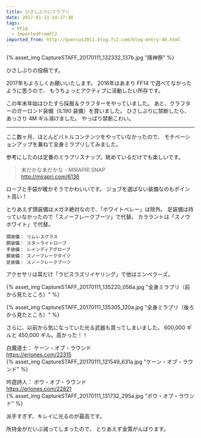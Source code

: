 ```yaml
---
title: ひさしぶりにミラプリ
date: 2017-01-11 14:17:38
tags:
  - FF14
  - ImportedFromFC2
imported_from: http://quercus2011.blog.fc2.com/blog-entry-40.html
---
```


{% asset_img CaptureSTAFF_20170111_132332_137b.jpg "降神祭" %}

ひさしぶりの投稿です。

2017年もよろしくお願いいたします。
2016年はあまり FF14 で遊べてなかったように思うので、
もうちょっとアクティブに活動したい所存です。

この年末年始はひたすら採掘＆クラフターをやっていました。
あと、クラフターのガーロンド装備（IL190 装備）を買いました。
ひさしぶりに禁断したら、あっさり 4M ギル溶けました。
やっぱり禁断こわい。

---

ここ数ヶ月、ほとんどバトルコンテンツをやっていなかったので、
モチベーションアップを兼ねて全身ミラプリしてみました。

参考にしたのは定番のミラプリスナップ。眺めているだけでも楽しいです。

> 未だかな未だかな - MIRAPRI SNAP    
> http://mirapri.com/6136

ローブと手袋が暖かそうでかわいいです。
ジョブを選ばない装備なのもポイント高い！

とりあえず頭装備はメガネ絶対なので、「ホワイトベレー」は除外。
足装備は持っていなかったので「スノーフレークブーツ」で代替。
カララントは「スノウホワイト」で代替。

    頭装備： リムレスグラス
    胴装備： スターライトローブ
    手装備： レインディアグローブ
    脚装備： スノーフレークタイツ
    足装備： スノーフレークブーツ

アクセサリは耳だけ「ラピスラズリイヤリング」で他はエンペラーズ。

{% asset_img CaptureSTAFF_20170111_135220_056a.jpg "全身ミラプリ（前から見たところ）" %}

{% asset_img CaptureSTAFF_20170111_135305_120a.jpg "全身ミラプリ（後ろから見たところ）" %}

さらに、以前から気になっていた光る武器も買ってしまいました。
600,000 ギルと 450,000 ギル。高かった！！

白魔道士： ケーン・オブ・ラウンド    
https://eriones.com/22315    
{% asset_img CaptureSTAFF_20170111_121549_631a.jpg "ケーン・オブ・ラウンド" %}

吟遊詩人： ボウ・オブ・ラウンド    
https://eriones.com/22821    
{% asset_img CaptureSTAFF_20170111_131732_295a.jpg "ボウ・オブ・ラウンド" %}

派手すぎず、キレイに光るのが最高です。



所持金がだいぶ減ってしまったので、
とりあえず金策がんばります。
